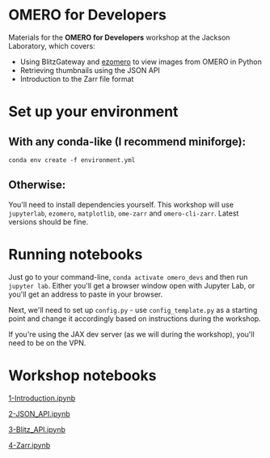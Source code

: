 # OMERO for Developers
Materials for the **OMERO for Developers** workshop at the Jackson Laboratory, which covers:
- Using BlitzGateway and [ezomero](https://github.com/TheJacksonLaboratory/ezomero) to view images from OMERO in Python
- Retrieving thumbnails using the JSON API
- Introduction to the Zarr file format

# Set up your environment

## With any conda-like (I recommend miniforge):
```
conda env create -f environment.yml
```

## Otherwise:
You'll need to install dependencies yourself. This workshop will use `jupyterlab`, `ezomero`, `matplotlib`, `ome-zarr` and `omero-cli-zarr`. Latest versions should be fine.

# Running notebooks

Just go to your command-line, `conda activate omero_devs` and then run `jupyter lab`. Either you'll get a browser window open with Jupyter Lab, or you'll get an address to paste in your browser.

Next, we'll need to set up `config.py` - use `config_template.py` as a starting point and change it accordingly based on instructions during the workshop.

If you're using the JAX dev server (as we will during the workshop), you'll need to be on the VPN.

# Workshop notebooks

[1-Introduction.ipynb](1-Introduction.ipynb)

[2-JSON_API.ipynb](2-JSON_API.ipynb)

[3-Blitz_API.ipynb](3-Blitz_API.ipynb)

[4-Zarr.ipynb](4-Zarr.ipynb)
